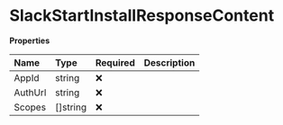 # SlackStartInstallResponseContent

**Properties**

| Name    | Type     | Required | Description |
| :------ | :------- | :------- | :---------- |
| AppId   | string   | ❌       |             |
| AuthUrl | string   | ❌       |             |
| Scopes  | []string | ❌       |             |
